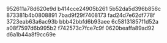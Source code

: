 952611a78d620e9d
b414cce24905b261
5b52da5d396b856c
873381b4b0808891
7bad9f29f7408173
fad24d7e62df778f
3723eab63a6ac93b
bbb42bbfd6b93aee
6c58131857f1d52a
a08f7597d6b995b2
f742573c7fce7c9f
0620beaffa89ad92
d6a1b44a8f9cc69e
